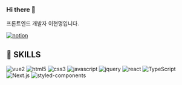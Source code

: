 ### Hi there 👋
프론트엔드 개발자 이현명입니다.

[<img alt="notion" src="https://img.shields.io/badge/Notion Portfolio-000000?style=for-the-badge&logo=notion&logoColor=white">](https://www.notion.so/5956d6944a274ed0a7b1e64a75343276)

## 💪 SKILLS

<img alt="vue2" src="https://img.shields.io/badge/vue2-E34F26?style=for-the-badge&logo=vue2&logoColor=white">
<img alt="html5" src="https://img.shields.io/badge/html5-E34F26?style=for-the-badge&logo=html5&logoColor=white"> <img alt="css3" src="https://img.shields.io/badge/css3-1572B6?style=for-the-badge&logo=css3&logoColor=white"> <img alt="javascript" src="https://img.shields.io/badge/javascript-F7DF1E?style=for-the-badge&logo=javascript&logoColor=white"> <img alt="jquery" src="https://img.shields.io/badge/jquery-0769AD?style=for-the-badge&logo=jquery&logoColor=white"> <img alt="react" src="https://img.shields.io/badge/react-61DAFB?style=for-the-badge&logo=react&logoColor=black"> <img alt="TypeScript" src="https://img.shields.io/badge/TypeScript-3178C6?style=for-the-badge&logo=TypeScript&logoColor=white"><img alt="Next.js" src="https://img.shields.io/badge/Next.js-000000?style=for-the-badge&logo=Next.js&logoColor=white">

<img alt="styled-components" src="https://img.shields.io/badge/styledcomponents-DB7093?style=for-the-badge&logo=styled-components&logoColor=white">
